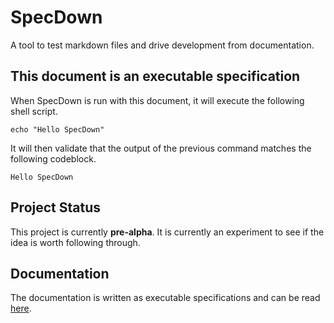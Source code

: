 # SpecDown

A tool to test markdown files and drive development from documentation.

## This document is an executable specification

When SpecDown is run with this document, it will execute the following shell script.

```shell,script(name="hello-specdown")
echo "Hello SpecDown"
```

It will then validate that the output of the previous command matches the following codeblock.

```,verify(script_name="hello-specdown", stream=stdout)
Hello SpecDown
```

## Project Status

This project is currently **pre-alpha**.
It is currently an experiment to see if the idea is worth following through.

## Documentation

The documentation is written as executable specifications and can be read [here](./doc/index.md).